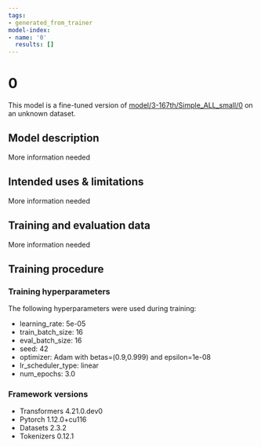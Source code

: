 ```yaml
---
tags:
- generated_from_trainer
model-index:
- name: '0'
  results: []
---
```


<!-- This model card has been generated automatically according to the information the Trainer had access to. You
should probably proofread and complete it, then remove this comment. -->

# 0

This model is a fine-tuned version of [model/3-167th/Simple_ALL_small/0](https://huggingface.co/model/3-167th/Simple_ALL_small/0) on an unknown dataset.

## Model description

More information needed

## Intended uses & limitations

More information needed

## Training and evaluation data

More information needed

## Training procedure

### Training hyperparameters

The following hyperparameters were used during training:
- learning_rate: 5e-05
- train_batch_size: 16
- eval_batch_size: 16
- seed: 42
- optimizer: Adam with betas=(0.9,0.999) and epsilon=1e-08
- lr_scheduler_type: linear
- num_epochs: 3.0

### Framework versions

- Transformers 4.21.0.dev0
- Pytorch 1.12.0+cu116
- Datasets 2.3.2
- Tokenizers 0.12.1
